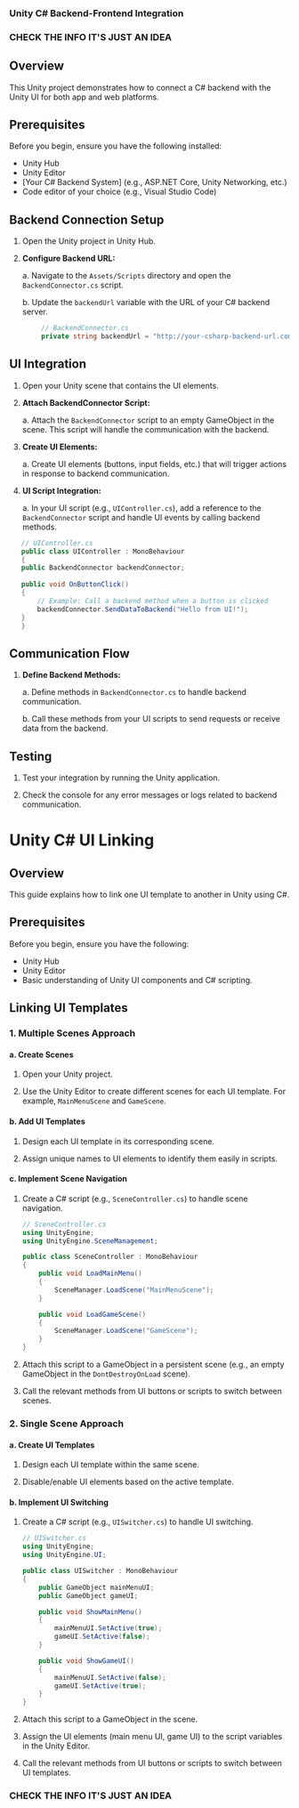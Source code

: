 ### Unity C# Backend-Frontend Integration
### CHECK THE INFO IT'S JUST AN IDEA


## Overview

This Unity project demonstrates how to connect a C# backend with the Unity UI for both app and web platforms.

## Prerequisites

Before you begin, ensure you have the following installed:

- Unity Hub
- Unity Editor
- [Your C# Backend System] (e.g., ASP.NET Core, Unity Networking, etc.)
- Code editor of your choice (e.g., Visual Studio Code)

## Backend Connection Setup

1. Open the Unity project in Unity Hub.

2. **Configure Backend URL:**

    a. Navigate to the `Assets/Scripts` directory and open the `BackendConnector.cs` script.

    b. Update the `backendUrl` variable with the URL of your C# backend server.

```csharp
        // BackendConnector.cs
        private string backendUrl = "http://your-csharp-backend-url.com";
```       

## UI Integration

1. Open your Unity scene that contains the UI elements.

2. **Attach BackendConnector Script:**

    a. Attach the `BackendConnector` script to an empty GameObject in the scene. This script will handle the communication with the backend.

3. **Create UI Elements:**

    a. Create UI elements (buttons, input fields, etc.) that will trigger actions in response to backend communication.

4. **UI Script Integration:**

    a. In your UI script (e.g., `UIController.cs`), add a reference to the `BackendConnector` script and handle UI events by calling backend methods.

 ```csharp
    // UIController.cs
    public class UIController : MonoBehaviour
    {
    public BackendConnector backendConnector;
    
    public void OnButtonClick()
    {
        // Example: Call a backend method when a button is clicked
        backendConnector.SendDataToBackend("Hello from UI!");
    }
    }
 ```

## Communication Flow

1. **Define Backend Methods:**

    a. Define methods in `BackendConnector.cs` to handle backend communication.

    b. Call these methods from your UI scripts to send requests or receive data from the backend.

## Testing

1. Test your integration by running the Unity application.

2. Check the console for any error messages or logs related to backend communication.


# Unity C# UI Linking

## Overview

This guide explains how to link one UI template to another in Unity using C#.

## Prerequisites

Before you begin, ensure you have the following:

- Unity Hub
- Unity Editor
- Basic understanding of Unity UI components and C# scripting.

## Linking UI Templates

### 1. Multiple Scenes Approach

#### a. Create Scenes

1. Open your Unity project.

2. Use the Unity Editor to create different scenes for each UI template. For example, `MainMenuScene` and `GameScene`.

#### b. Add UI Templates

1. Design each UI template in its corresponding scene.

2. Assign unique names to UI elements to identify them easily in scripts.

#### c. Implement Scene Navigation

1. Create a C# script (e.g., `SceneController.cs`) to handle scene navigation.

    ```csharp
    // SceneController.cs
    using UnityEngine;
    using UnityEngine.SceneManagement;

    public class SceneController : MonoBehaviour
    {
        public void LoadMainMenu()
        {
            SceneManager.LoadScene("MainMenuScene");
        }

        public void LoadGameScene()
        {
            SceneManager.LoadScene("GameScene");
        }
    }
    ```

2. Attach this script to a GameObject in a persistent scene (e.g., an empty GameObject in the `DontDestroyOnLoad` scene).

3. Call the relevant methods from UI buttons or scripts to switch between scenes.

### 2. Single Scene Approach

#### a. Create UI Templates

1. Design each UI template within the same scene.

2. Disable/enable UI elements based on the active template.

#### b. Implement UI Switching

1. Create a C# script (e.g., `UISwitcher.cs`) to handle UI switching.

    ```csharp
    // UISwitcher.cs
    using UnityEngine;
    using UnityEngine.UI;

    public class UISwitcher : MonoBehaviour
    {
        public GameObject mainMenuUI;
        public GameObject gameUI;

        public void ShowMainMenu()
        {
            mainMenuUI.SetActive(true);
            gameUI.SetActive(false);
        }

        public void ShowGameUI()
        {
            mainMenuUI.SetActive(false);
            gameUI.SetActive(true);
        }
    }
    ```

2. Attach this script to a GameObject in the scene.

3. Assign the UI elements (main menu UI, game UI) to the script variables in the Unity Editor.

4. Call the relevant methods from UI buttons or scripts to switch between UI templates.

### CHECK THE INFO IT'S JUST AN IDEA

